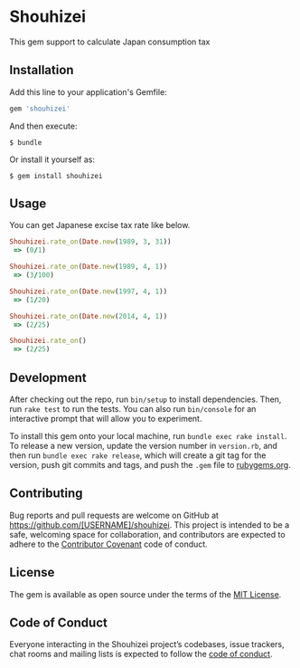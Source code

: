 # Shouhizei

This gem support to calculate Japan consumption tax

## Installation

Add this line to your application's Gemfile:

```ruby
gem 'shouhizei'
```

And then execute:

    $ bundle

Or install it yourself as:

    $ gem install shouhizei

## Usage

You can get Japanese excise tax rate like below.

```ruby
Shouhizei.rate_on(Date.new(1989, 3, 31))
 => (0/1)

Shouhizei.rate_on(Date.new(1989, 4, 1))
 => (3/100)

Shouhizei.rate_on(Date.new(1997, 4, 1))
 => (1/20)

Shouhizei.rate_on(Date.new(2014, 4, 1))
 => (2/25)

Shouhizei.rate_on()
 => (2/25)
```

## Development

After checking out the repo, run `bin/setup` to install dependencies. Then, run `rake test` to run the tests. You can also run `bin/console` for an interactive prompt that will allow you to experiment.

To install this gem onto your local machine, run `bundle exec rake install`. To release a new version, update the version number in `version.rb`, and then run `bundle exec rake release`, which will create a git tag for the version, push git commits and tags, and push the `.gem` file to [rubygems.org](https://rubygems.org).

## Contributing

Bug reports and pull requests are welcome on GitHub at https://github.com/[USERNAME]/shouhizei. This project is intended to be a safe, welcoming space for collaboration, and contributors are expected to adhere to the [Contributor Covenant](http://contributor-covenant.org) code of conduct.

## License

The gem is available as open source under the terms of the [MIT License](http://opensource.org/licenses/MIT).

## Code of Conduct

Everyone interacting in the Shouhizei project’s codebases, issue trackers, chat rooms and mailing lists is expected to follow the [code of conduct](https://github.com/[USERNAME]/shouhizei/blob/master/CODE_OF_CONDUCT.md).
